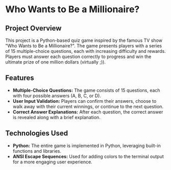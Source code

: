 # Who Wants to Be a Millionaire?

## Project Overview
This project is a Python-based quiz game inspired by the famous TV show "Who Wants to Be a Millionaire?". The game presents players with a series of 15 multiple-choice questions, each with increasing difficulty and rewards. Players must answer each question correctly to progress and win the ultimate prize of one million dollars (virtually ;)).

## Features
- **Multiple-Choice Questions:** The game consists of 15 questions, each with four possible answers (A, B, C, or D).
- **User Input Validation:** Players can confirm their answers, choose to walk away with their current winnings, or continue to the next question.
- **Correct Answer Explanations:** After each question, the correct answer is revealed along with a brief explanation.

## Technologies Used
- **Python:** The entire game is implemented in Python, leveraging built-in functions and libraries.
- **ANSI Escape Sequences:** Used for adding colors to the terminal output for a more engaging user experience.
